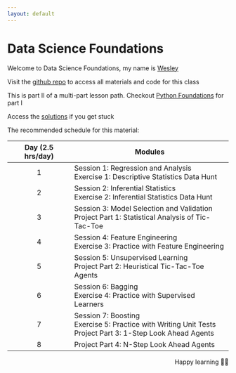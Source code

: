 ```yaml
---
layout: default
---
```


# Data Science Foundations
Welcome to Data Science Foundations, my name is [Wesley](https://wesleybeckner.github.io/)

Visit the [github repo](https://github.com/wesleybeckner/data_science_foundations) to access all materials and code for this class 

This is part II of a multi-part lesson path. Checkout [Python Foundations](https://wesleybeckner.github.io/python_foundations) for part I

Access the [solutions](https://github.com/wesleybeckner/data_science_foundations/tree/main/notebooks/solutions) if you get stuck 

The recommended schedule for this material:

<center>

| Day (2.5 hrs/day)| Modules                                                                                                  |
|:---:|-----------------------------------------------------------------------------------------------------------------------|
| 1   | Session 1: Regression and Analysis <br> Exercise 1: Descriptive Statistics Data Hunt                                  |
| 2   | Session 2: Inferential Statistics <br> Exercise 2: Inferential Statistics Data Hunt                                   |
| 3   | Session 3: Model Selection and Validation <br> Project Part 1: Statistical Analysis of Tic-Tac-Toe                    |
| 4   | Session 4: Feature Engineering <br> Exercise 3: Practice with Feature Engineering                                     |
| 5   | Session 5: Unsupervised Learning <br> Project Part 2: Heuristical Tic-Tac-Toe Agents                                  |
| 6   | Session 6: Bagging <br> Exercise 4: Practice with Supervised Learners                                                 |
| 7   | Session 7: Boosting <br> Exercise 5: Practice with Writing Unit Tests <br> Project Part 3: 1-Step Look Ahead Agents   |
| 8   | Project Part 4: N-Step Look Ahead Agents                                                                              |

</center>

<p style='text-align: right;'>
Happy learning 🧑‍🏫
</p>